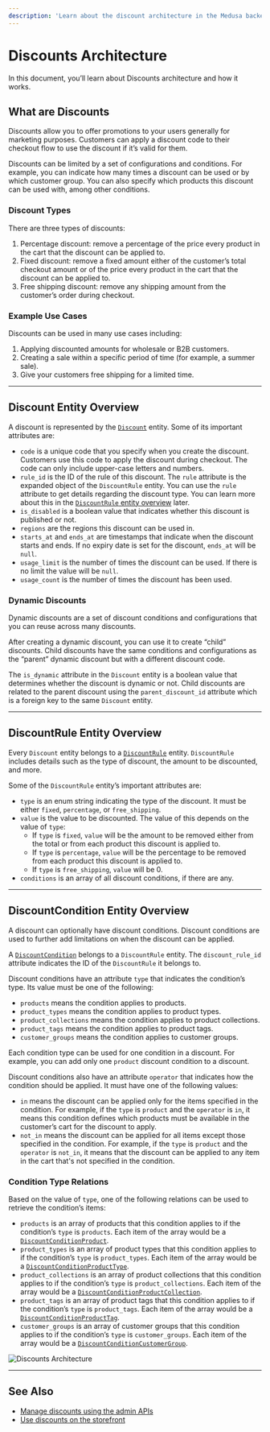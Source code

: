 ```yaml
---
description: 'Learn about the discount architecture in the Medusa backend. Discounts are used to offer promotions to the user for marketing purposes.'
---
```


# Discounts Architecture

In this document, you’ll learn about Discounts architecture and how it works.

## What are Discounts

Discounts allow you to offer promotions to your users generally for marketing purposes. Customers can apply a discount code to their checkout flow to use the discount if it’s valid for them.

Discounts can be limited by a set of configurations and conditions. For example, you can indicate how many times a discount can be used or by which customer group. You can also specify which products this discount can be used with, among other conditions.

### Discount Types

There are three types of discounts:

1. Percentage discount: remove a percentage of the price every product in the cart that the discount can be applied to.
2. Fixed discount: remove a fixed amount either of the customer’s total checkout amount or of the price every product in the cart that the discount can be applied to.
3. Free shipping discount: remove any shipping amount from the customer’s order during checkout.

### Example Use Cases

Discounts can be used in many use cases including:

1. Applying discounted amounts for wholesale or B2B customers.
2. Creating a sale within a specific period of time (for example, a summer sale).
3. Give your customers free shipping for a limited time.

---

## Discount Entity Overview

A discount is represented by the [`Discount`](../../references/entities/classes/Discount.mdx) entity. Some of its important attributes are:

- `code` is a unique code that you specify when you create the discount. Customers use this code to apply the discount during checkout. The code can only include upper-case letters and numbers.
- `rule_id` is the ID of the rule of this discount. The `rule` attribute is the expanded object of the `DiscountRule` entity. You can use the `rule` attribute to get details regarding the discount type. You can learn more about this in the [`DiscountRule` entity overview](#discountrule-entity-overview) later.
- `is_disabled` is a boolean value that indicates whether this discount is published or not.
- `regions` are the regions this discount can be used in.
- `starts_at` and `ends_at` are timestamps that indicate when the discount starts and ends. If no expiry date is set for the discount, `ends_at` will be `null`.
- `usage_limit` is the number of times the discount can be used. If there is no limit the value will be `null`.
- `usage_count` is the number of times the discount has been used.

### Dynamic Discounts

Dynamic discounts are a set of discount conditions and configurations that you can reuse across many discounts.

After creating a dynamic discount, you can use it to create “child” discounts. Child discounts have the same conditions and configurations as the “parent” dynamic discount but with a different discount code.

The `is_dynamic` attribute in the `Discount` entity is a boolean value that determines whether the discount is dynamic or not. Child discounts are related to the parent discount using the `parent_discount_id` attribute which is a foreign key to the same `Discount` entity.

---

## DiscountRule Entity Overview

Every `Discount` entity belongs to a [`DiscountRule`](../../references/entities/classes/DiscountRule.mdx) entity. `DiscountRule` includes details such as the type of discount, the amount to be discounted, and more.

Some of the `DiscountRule` entity’s important attributes are:

- `type` is an enum string indicating the type of the discount. It must be either `fixed`, `percentage`, or `free_shipping`.
- `value` is the value to be discounted. The value of this depends on the value of `type`:
    - If `type` is `fixed`, `value` will be the amount to be removed either from the total or from each product this discount is applied to.
    - If `type` is `percentage`, `value` will be the percentage to be removed from each product this discount is applied to.
    - If `type` is `free_shipping`, `value` will be 0.
- `conditions` is an array of all discount conditions, if there are any.

---

## DiscountCondition Entity Overview

A discount can optionally have discount conditions. Discount conditions are used to further add limitations on when the discount can be applied.

A [`DiscountCondition`](../../references/entities/classes/DiscountCondition.mdx) belongs to a `DiscountRule` entity. The `discount_rule_id` attribute indicates the ID of the `DiscountRule` it belongs to.

Discount conditions have an attribute `type` that indicates the condition’s type. Its value must be one of the following:

- `products` means the condition applies to products.
- `product_types` means the condition applies to product types.
- `product_collections` means the condition applies to product collections.
- `product_tags` means the condition applies to product tags.
- `customer_groups` means the condition applies to customer groups.

Each condition type can be used for one condition in a discount. For example, you can add only one `product` discount condition to a discount.

Discount conditions also have an attribute `operator` that indicates how the condition should be applied. It must have one of the following values:

- `in` means the discount can be applied only for the items specified in the condition. For example, if the `type` is `product` and the `operator` is `in`, it means this condition defines which products must be available in the customer’s cart for the discount to apply.
- `not_in` means the discount can be applied for all items except those specified in the condition. For example, if the `type` is `product` and the `operator` is `not_in`, it means that the discount can be applied to any item in the cart that's not specified in the condition.

### Condition Type Relations

Based on the value of `type`, one of the following relations can be used to retrieve the condition’s items:

- `products` is an array of products that this condition applies to if the condition’s `type` is `products`. Each item of the array would be a [`DiscountConditionProduct`](../../references/entities/classes/DiscountConditionProduct.mdx).
- `product_types` is an array of product types that this condition applies to if the condition’s `type` is `product_types`. Each item of the array would be a [`DiscountConditionProductType`](../../references/entities/classes/DiscountConditionProductType.mdx).
- `product_collections` is an array of product collections that this condition applies to if the condition’s `type` is `product_collections`. Each item of the array would be a [`DiscountConditionProductCollection`](../../references/entities/classes/DiscountConditionProductCollection.mdx).
- `product_tags` is an array of product tags that this condition applies to if the condition’s `type` is `product_tags`. Each item of the array would be a [`DiscountConditionProductTag`](../../references/entities/classes/DiscountConditionProductTag.mdx).
- `customer_groups` is an array of customer groups that this condition applies to if the condition’s `type` is `customer_groups`. Each item of the array would be a [`DiscountConditionCustomerGroup`](../../references/entities/classes/DiscountConditionCustomerGroup.mdx).

![Discounts Architecture](https://res.cloudinary.com/dza7lstvk/image/upload/v1678372360/Medusa%20Docs/Diagrams/discounts_ioivrl.png)

---

## See Also

- [Manage discounts using the admin APIs](./admin/manage-discounts.mdx)
- [Use discounts on the storefront](./storefront/use-discounts-in-checkout.mdx)
